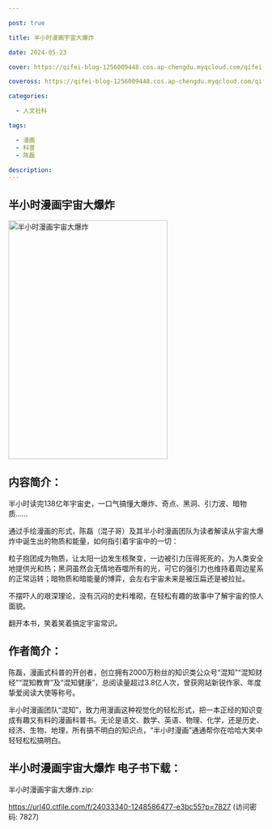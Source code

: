 ```yaml
---

post: true

title: 半小时漫画宇宙大爆炸

date: 2024-05-23

cover: https://qifei-blog-1256009448.cos.ap-chengdu.myqcloud.com/qifei-blog/6634a1c90ea9cb140371b2f4.jpg

coveross: https://qifei-blog-1256009448.cos.ap-chengdu.myqcloud.com/qifei-blog/6634a1c90ea9cb140371b2f4.jpg

categories:

  - 人文社科

tags:

  - 漫画
  - 科普
  - 陈磊

description:
---
```


## 半小时漫画宇宙大爆炸
<img alt="半小时漫画宇宙大爆炸 " class="aligncenter loading" data-was-processed="true" decoding="async" fetchpriority="high" height="471" src="https://qifei-blog-1256009448.cos.ap-chengdu.myqcloud.com/qifei-blog/6634a1c90ea9cb140371b2f4.jpg  " style="cursor: zoom-in;" width="314"/>

## 内容简介：

半小时读完138亿年宇宙史，一口气搞懂大爆炸、奇点、黑洞、引力波、暗物质……

通过手绘漫画的形式，陈磊（混子哥）及其半小时漫画团队为读者解读从宇宙大爆炸中诞生出的物质和能量，如何指引着宇宙中的一切：

粒子抱团成为物质，让太阳一边发生核聚变，一边被引力压得死死的，为人类安全地提供光和热；黑洞虽然会无情地吞噬所有的光，可它的强引力也维持着周边星系的正常运转；暗物质和暗能量的博弈，会左右宇宙未来是被压扁还是被拉扯。

不摆吓人的艰深理论，没有沉闷的史料堆砌，在轻松有趣的故事中了解宇宙的惊人面貌。

翻开本书，笑着笑着搞定宇宙常识。

## 作者简介：

陈磊，漫画式科普的开创者，创立拥有2000万粉丝的知识类公众号“混知”“混知财经”“混知教育”及“混知健康”，总阅读量超过3.8亿人次，曾获网站新锐作家、年度挚爱阅读大使等称号。

半小时漫画团队“混知”，致力用漫画这种视觉化的轻松形式，把一本正经的知识变成有趣又有料的漫画科普书。无论是语文、数学、英语、物理、化学，还是历史、经济、生物、地理，所有搞不明白的知识点，“半小时漫画”通通帮你在哈哈大笑中轻轻松松搞明白。

## 半小时漫画宇宙大爆炸 电子书下载：
半小时漫画宇宙大爆炸.zip: 

https://url40.ctfile.com/f/24033340-1248586477-e3bc55?p=7827 (访问密码: 7827)
